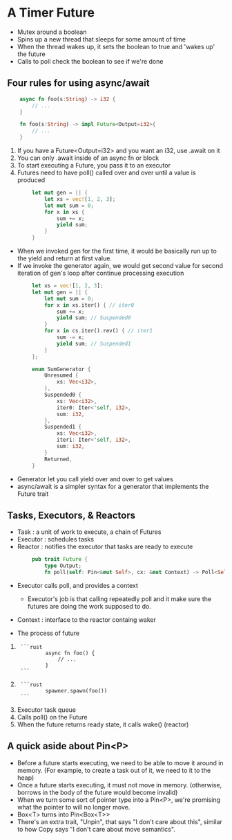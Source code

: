 # A Timer Future
* Mutex around a boolean
* Spins up a new thread that sleeps for some amount of time
* When the thread wakes up, it sets the boolean to true and 'wakes up' the future
* Calls to poll check the boolean to see if we're done

## Four rules for using async/await
	
```rust
	async fn foo(s:String) -> i32 {
		// ...
	}

	fn foo(s:String) -> impl Future<Output=i32>{
		// ...
	}
```

1. If you have a Future<Output=i32> and you want an i32, use .await on it
2. You can only .await inside of an async fn or block
3. To start executing a Future, you pass it to an executor
4. Futures need to have poll() called over and over until a value is produced
		
```rust
		let mut gen = || {
			let xs = vec![1, 2, 3];
			let mut sum = 0;
			for x in xs {
				sum += x;
				yield sum;
			}
		}
```
* When we invoked gen for the first time, it would be basically run up to the yield and return at first value. 
* If we invoke the generator again, we would get second value for second iteration of gen's loop after continue processing execution

```rust
		let xs = vec![1, 2, 3];
		let mut gen = || {
			let mut sum = 0;
			for x in xs.iter() { // iter0
				sum += x;
				yield sum; // Suspended0
			}
			for x in cs.iter().rev() { // iter1
				sum -= x;
				yield sum; // Suspended1
			}
		};
```

```rust
		enum SumGenerator {
			Unresumed {
				xs: Vec<i32>,
			},
			Suspended0 {
				xs: Vec<i32>,
	 			iter0: Iter<'self, i32>,
	 			sum: i32,
			},
			Suspended1 {
				xs: Vec<i32>,
				iter1: Iter<'self, i32>,
				sum: i32,
			}
			Returned,
		}
```
* Generator let you call yield over and over to get values
* async/await is a simpler syntax for a generator that implements the Future trait	
## Tasks, Executors, & Reactors
* Task : a unit of work to execute, a chain of Futures
* Executor : schedules tasks
* Reactor : notifies the executor that tasks are ready to execute
```rust
		pub trait Future {
			type Output;
			fn poll(self: Pin<&mut Self>, cx: &mut Context) -> Poll<Self:Output>;
```
* Executor calls poll, and provides a context
	+ Executor's job is that calling repeatedly poll and it make sure the futures are doing the work supposed to do.
* Context : interface to the reactor containg waker 

* The process of future
1. 
		```rust
				async fn foo() {
					// ...
				}
		```
2. 
		```rust
				spawner.spawn(foo())
		```
3. Executor task queue
4. Calls poll() on the Future
5. When the future returns ready state, it calls wake() (reactor)

## A quick aside about Pin\<P\>
* Before a future starts executing, we need to be able to move it around in memory. (For example, to create a task out of it, we need to it to the heap)
* Once a future starts executing, it must not move in memory.
(otherwise, borrows in the body of the future would become invalid)
* When we turn some sort of pointer type into a Pin\<P\>, we're promising what the pointer to will no longer move.
* Box\<T\> turns into Pin\<Box\<T\>\>
* There's an extra trait, "Unpin", that says "I don't care about this", similar to how Copy says "I don't care about move semantics".
